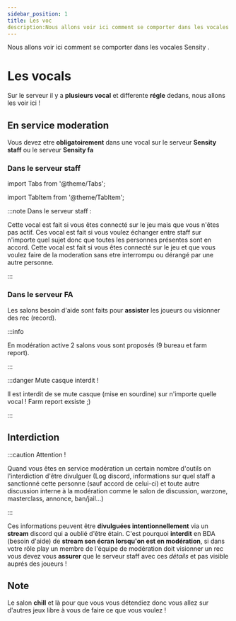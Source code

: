 ```yaml
---
sidebar_position: 1
title: Les voc
description:Nous allons voir ici comment se comporter dans les vocales Sensity .
---
```

Nous allons voir ici comment se comporter dans les vocales Sensity .


# Les vocals

Sur le serveur il y a **plusieurs vocal** et differente **régle** dedans, nous allons les voir ici !  

## En service moderation 

Vous devez etre **obligatoirement** dans une vocal sur le serveur **Sensity staff** ou le serveur **Sensity fa**

### Dans le serveur staff

import Tabs from '@theme/Tabs';

import TabItem from '@theme/TabItem';

:::note Dans le serveur staff :

<Tabs>
  <TabItem value="afk" label="AFK">Cette vocal est fait si vous êtes connecté sur le jeu mais que vous n'êtes pas actif. </TabItem>
  <TabItem value="bureau" label="Le bureau staff">Ces vocal est fait si vous voulez échanger entre staff sur n'importe quel sujet donc que toutes les personnes présentes sont en accord. </TabItem>
  <TabItem value="frmr" label="Farm Report">Cette vocal est fait si vous êtes connecté sur le jeu et que vous voulez faire de la moderation sans etre interrompu ou dérangé par une autre personne. </TabItem>
</Tabs>

:::

### Dans le serveur FA

Les salons besoin d'aide sont faits pour **assister** les joueurs ou visionner des rec (record).  




:::info 

En modération active 2 salons vous sont proposés (9 bureau et farm report).

:::

:::danger Mute casque interdit !

Il est interdit de se mute casque (mise en sourdine) sur n'importe quelle vocal ! Farm report exsiste ;) 

:::

## Interdiction 


:::caution Attention !

Quand vous êtes en service modération un certain nombre d'outils on l'interdiction d'être divulguer (Log discord, informations sur quel staff a sanctionné cette personne (sauf accord de celui-ci) et toute autre discussion interne à la modération comme le salon de discussion, warzone, masterclass, annonce, ban/jail...) 

:::


Ces informations peuvent être **divulguées intentionnellement** via un **stream** discord qui a oublié d'être étain. C'est pourquoi **interdit** en BDA (besoin d'aide) de **stream son écran lorsqu'on est en modération**, si dans votre rôle play un membre de l'équipe de modération doit visionner un rec vous devez vous **assurer** que le serveur staff avec ces *détails* et pas visible auprés des joueurs ! 

## Note 

Le salon **chill** et là pour que vous vous détendiez donc vous allez sur d'autres jeux libre à vous de faire ce que vous voulez ! 